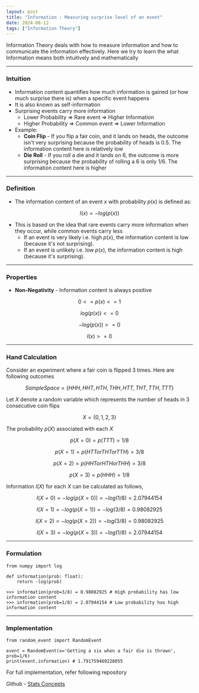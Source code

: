 ```yaml
---
layout: post
title: "Information : Measuring surprise level of an event"
date: 2024-08-12
tags: ["Information Theory"]
---
```


Information Theory deals with how to measure information and how to communicate the information effectively. Here we try to learn the what Information means both intuitively and mathematically

---

### Intuition
- Information content quantifies how much information is gained (or how much surprise there is) when a specific event happens
- It is also known as self-information
- Surprising events carry more information
    - Lower Probability => Rare event => Higher Information
    - Higher Probability => Common event => Lower Information
- Example:
    - **Coin Flip** - If you flip a fair coin, and it lands on heads, the outcome isn't very surprising because the probability of heads is 0.5. The information content here is relatively low
    - **Die Roll** - If you roll a die and it lands on 6, the outcome is more surprising because the probability of rolling a 6 is only $1/6$. The information content here is higher

---

### Definition
- The information content of an event $x$ with probability $p(x)$ is defined as:

$$ I(x) = -log(p(x)) $$

- This is based on the idea that rare events carry more information when they occur, while common events carry less
    - If an event is very likely i.e. high $p(x)$, the information content is low (because it's not surprising).
    - If an event is unlikely i.e. low $p(x)$, the information content is high (because it's surprising).

---

### Properties
- **Non-Negativity** - Information content is always positive

$$ 0 <= p(x) <= 1 $$

$$ log(p(x)) <= 0 $$

$$ -log(p(x)) >= 0 $$

$$ I(x) >= 0 $$

---

### Hand Calculation
Consider an experiment where a fair coin is flipped 3 times. Here are following outcomes

$$ Sample Space = \{HHH,HHT,HTH,THH,HTT,THT,TTH,TTT\} $$

Let $X$ denote a random variable which represents the number of heads in 3 consecutive coin flips

$$ X = \{0,1,2,3\} $$

The probability $p(X)$ associated with each $X$

$$ p(X=0) = p(TTT) = 1/8 $$

$$ p(X=1) = p(HTT or THT or TTH) = 3/8 $$

$$ p(X=2) = p(HHT or HTH or THH) = 3/8 $$

$$ p(X=3) = p(HHH) = 1/8 $$

Information $I(X)$ for each $X$ can be calculated as follows,

$$ I(X=0) = -log(p(X=0)) = -log(1/8) = 2.07944154 $$

$$ I(X=1) = -log(p(X=1)) = -log(3/8) = 0.98082925 $$

$$ I(X=2) = -log(p(X=2)) = -log(3/8) = 0.98082925 $$

$$ I(X=3) = -log(p(X=3)) = -log(1/8) = 2.07944154 $$

---

### Formulation
```
from numpy import log

def information(prob: float):
    return -log(prob)

>>> information(prob=3/8) = 0.98082925 # High probability has low information content
>>> information(prob=1/8) = 2.07944154 # Low probability has high information content
```

---

### Implementation
```
from random_event import RandomEvent

event = RandomEvent(x='Getting a six when a fair die is thrown', prob=1/6)
print(event.information) # 1.791759469228055
```
For full implementation, refer following repository

Github - [Stats Concepts](https://github.com/gouherdanish/stats_concepts/blob/main/random_event.py)